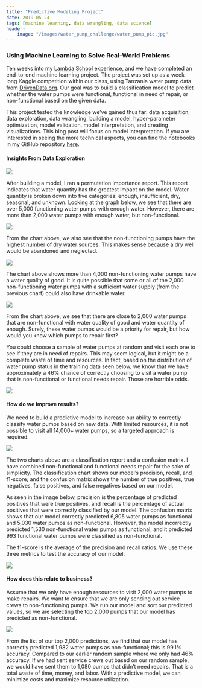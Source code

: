 ```yaml
---
title: "Predictive Modeling Project"
date: 2019-05-24
tags: [machine learning, data wrangling, data science]
header:
    image: "/images/water_pump_challenge/water_pump_pic.jpg"
---
```


### Using Machine Learning to Solve Real-World Problems

Ten weeks into my [Lambda School](https://learn.lambdaschool.com/) experience, and we
have completed an end-to-end machine learning project. The project was set up as
a week-long Kaggle competition within our class, using Tanzania water pump data
from [DrivenData.org](https://www.drivendata.org/competitions/7/pump-it-up-data-mining-the-water-table/page/24/).
Our goal was to build a classification model to predict whether the water pumps
were functional, functional in need of repair, or non-functional based on the
given data.

This project tested the knowledge we’ve gained thus far: data acquisition, data
exploration, data wrangling, building a model, hyper-parameter optimization,
model validation, model interpretation, and creating visualizations. This blog
post will focus on model interpretation. If you are interested in seeing the
more technical aspects, you can find the notebooks in my GitHub repository
[here](https://github.com/JLDaniel77/Water-Pump-Project).

#### Insights From Data Exploration

<img src="{{ site.url }}{{ site.baseurl }}/images/water_pump_challenge/permutation_importance.jpg">

After building a model, I ran a permutation importance report. This report
indicates that water quantity has the greatest impact on the model. Water
quantity is broken down into five categories: enough, insufficient, dry,
seasonal, and unknown. Looking at the graph below, we see that there are over
5,000 functioning water pumps with enough water. However, there are more than
2,000 water pumps with enough water, but non-functional.

<img src="{{ site.url }}{{ site.baseurl }}/images/water_pump_challenge/status_based_on_quantity.jpg">

From the chart above, we also see that the non-functioning pumps have the
highest number of dry water sources. This makes sense because a dry well would
be abandoned and neglected.

<img src="{{ site.url }}{{ site.baseurl }}/images/water_pump_challenge/status_based_on_quality.jpg">

The chart above shows more than 4,000 non-functioning water pumps have a water
quality of good. It is quite possible that some or all of the 2,000
non-functioning water pumps with a sufficient water supply (from the previous
chart) could also have drinkable water.

<img src="{{ site.url }}{{ site.baseurl }}/images/water_pump_challenge/status_based_on_quality_and_quantity.jpg">

From the chart above, we see that there are close to 2,000 water pumps that are
non-functional with water quality of good and water quantity of enough. Surely,
these water pumps would be a priority for repair, but how would you know which
pumps to repair first?

You could choose a sample of water pumps at random and visit each one to see if
they are in need of repairs. This may seem logical, but it might be a complete
waste of time and resources. In fact, based on the distribution of water pump
status in the training data seen below, we know that we have approximately a 46%
chance of correctly choosing to visit a water pump that is non-functional or
functional needs repair. Those are horrible odds.

<img src="{{ site.url }}{{ site.baseurl }}/images/water_pump_challenge/value_counts.jpg">

#### How do we improve results?

We need to build a predictive model to increase our ability to correctly
classify water pumps based on new data. With limited resources, it is not
possible to visit all 14,000+ water pumps, so a targeted approach is required.

<img src="{{ site.url }}{{ site.baseurl }}/images/water_pump_challenge/confusion_matrix.jpg">

The two charts above are a classification report and a confusion matrix. I have
combined non-functional and functional needs repair for the sake of simplicity.
The classification chart shows our model’s precision, recall, and f1-score; and
the confusion matrix shows the number of true positives, true negatives, false
positives, and false negatives based on our model.

As seen in the image below, precision is the percentage of predicted positives
that were true positives, and recall is the percentage of actual positives that
were correctly classified by our model. The confusion matrix shows that our
model correctly predicted 6,805 water pumps as functional and 5,030 water pumps
as non-functional. However, the model incorrectly predicted 1,530 non-functional
water pumps as functional, and it predicted 993 functional water pumps were
classified as non-functional.

The f1-score is the average of the precision and recall ratios. We use these
three metrics to test the accuracy of our model.

<img src="{{ site.url }}{{ site.baseurl }}/images/water_pump_challenge/precision_recall.jpg">

#### How does this relate to business?

Assume that we only have enough resources to visit 2,000 water pumps to make
repairs. We want to ensure that we are only sending out service crews to
non-functioning pumps. We run our model and sort our predicted values, so we are
selecting the top 2,000 pumps that our model has predicted as non-functional.

<img src="{{ site.url }}{{ site.baseurl }}/images/water_pump_challenge/actual_vs_predicted.jpg">

From the list of our top 2,000 predictions, we find that our model has correctly
predicted 1,982 water pumps as non-functional; this is 99.1% accuracy. Compared
to our earlier random sample where we only had 46% accuracy. If we had sent
service crews out based on our random sample, we would have sent them to 1,080
pumps that didn’t need repairs. That is a total waste of time, money, and labor.
With a predictive model, we can minimize costs and maximize resource
utilization.
